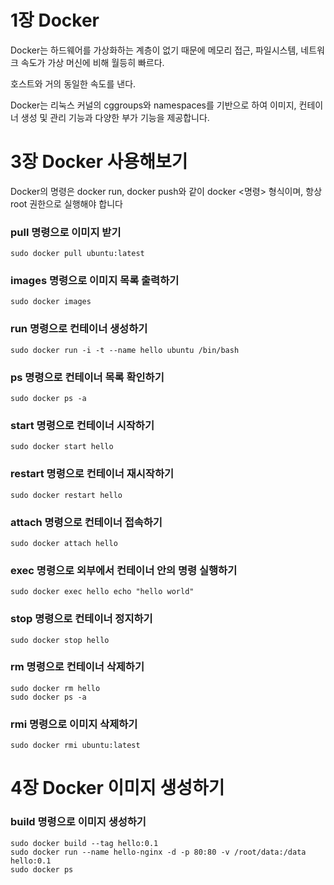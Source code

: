 # 1장 Docker

Docker는 하드웨어를 가상화하는 계층이 없기 때문에 메모리 접근, 파일시스템, 네트워크 속도가 가상 머신에 비해 월등히 빠르다.

호스트와 거의 동일한 속도를 낸다.

Docker는 리눅스 커널의 cggroups와 namespaces를 기반으로 하여 이미지, 컨테이너 생성 및 관리 기능과 다양한 부가 기능을 제공합니다.

# 3장 Docker 사용해보기

Docker의 명령은 docker run, docker push와 같이 docker \<명령\> 형식이며, 항상 root 권한으로 실행해야 합니다

### pull 명령으로 이미지 받기

```
sudo docker pull ubuntu:latest
```

### images 명령으로 이미지 목록 출력하기

```
sudo docker images
```

### run 명령으로 컨테이너 생성하기

```
sudo docker run -i -t --name hello ubuntu /bin/bash
```

### ps 명령으로 컨테이너 목록 확인하기

```
sudo docker ps -a
```

### start 명령으로 컨테이너 시작하기

``` 
sudo docker start hello
```

### restart 명령으로 컨테이너 재시작하기

``` 
sudo docker restart hello
```

### attach 명령으로 컨테이너 접속하기

``` 
sudo docker attach hello
```

### exec 명령으로 외부에서 컨테이너 안의 명령 실행하기

``` 
sudo docker exec hello echo "hello world"
```

### stop 명령으로 컨테이너 정지하기

``` 
sudo docker stop hello
```

### rm 명령으로 컨테이너 삭제하기

``` 
sudo docker rm hello
sudo docker ps -a
```

### rmi 명령으로 이미지 삭제하기

``` 
sudo docker rmi ubuntu:latest
```

# 4장 Docker 이미지 생성하기

### build 명령으로 이미지 생성하기

```
sudo docker build --tag hello:0.1
sudo docker run --name hello-nginx -d -p 80:80 -v /root/data:/data hello:0.1
sudo docker ps
```


